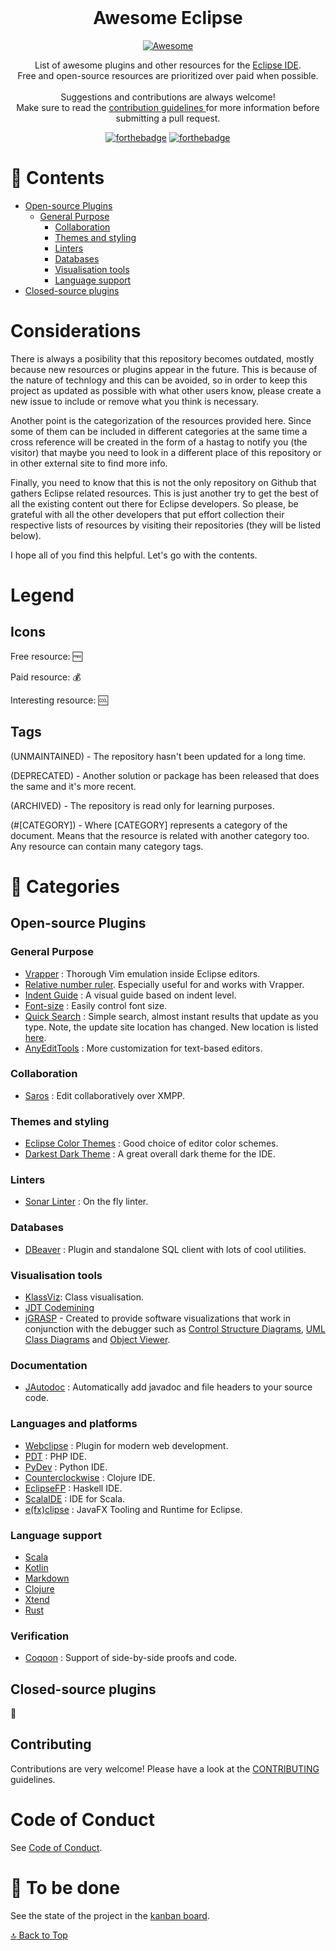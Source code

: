 <div align="center">
	<div>
		<!--<a href="https://github.com/agarcialeon/awesome-unity/">
			<img width="500" src="awesome-unity.png" alt="Awesome Unity">
		</a>-->
	</div>
  <br>
	<div>
		<h1>Awesome Eclipse</h1>		
		<a href="https://github.com/sindresorhus/awesome"> 
			<img src="https://awesome.re/badge-flat.svg" alt="Awesome">
		</a>					
		<p>
			List of awesome plugins and other resources for the <a href="https://eclipse.org/">Eclipse IDE</a>. 
			<br>
			Free and open-source resources are prioritized over paid when possible.
			<br><br>
			Suggestions and contributions are always welcome!
			<br>			
			Make sure to read the <a href="https://github.com/agarcialeon/awesome-eclipse/blob/master/CONTRIBUTING.md"> contribution guidelines </a> for more information before submitting a pull request.

[![forthebadge](https://forthebadge.com/images/badges/built-by-developers.svg)](https://forthebadge.com)
[![forthebadge](https://forthebadge.com/images/badges/cc-0.svg)](https://forthebadge.com)
		</p>
	</div>
</div>

# :bookmark_tabs: Contents 

- [Open-source Plugins](#open-source-plugins)
  - [General Purpose](#general-purpose)
  	- [Collaboration](#collaboration)
	- [Themes and styling](#themes-styling)
	- [Linters](#linters)
	- [Databases](#databases)
	- [Visualisation tools](#visualisation-tools)
	- [Language support](#language-support)
- [Closed-source plugins](#closed-source-plugins)

# Considerations <a name="considerations"></a>

There is always a posibility that this repository becomes outdated, mostly because new resources or plugins appear in the future. This is because of the nature of technlogy and this can be avoided, so in order to keep this project as updated as possible with what other users know, please create a new issue to include or remove what you think is necessary.

Another point is the categorization of the resources provided here. Since some of them can be included in different categories at the same time a cross reference will be created in the form of a hastag to notify you (the visitor) that maybe you need to look in a different place of this repository or in other external site to find more info.

Finally, you need to know that this is not the only repository on Github that gathers Eclipse related resources. This is just another try to get the best of all the existing content out there for Eclipse developers. So please, be grateful with all the other developers that put effort collection their respective lists of resources by visiting their repositories (they will be listed below).

I hope all of you find this helpful. Let's go with the contents.

# Legend <a name="legend"></a>

## Icons <a name="icons"></a>

Free resource: :free:

Paid resource: :moneybag:

Interesting resource: :cool: 

## Tags <a name="tags"></a>

(UNMAINTAINED) - The repository hasn't been updated for a long time.

(DEPRECATED) - Another solution or package has been released that does the same and it's more recent.

(ARCHIVED) - The repository is read only for learning purposes.

(#[CATEGORY]) - Where [CATEGORY] represents a category of the document. Means that the resource is related with another category too. Any resource can contain many category tags.

# :bookmark: Categories <a name="categories"></a>

## Open-source Plugins <a name="open-source-plugins"></a>

### General Purpose <a name="general-purpose"></a>
* [Vrapper](https://github.com/vrapper/vrapper) : Thorough Vim emulation inside Eclipse editors.
* [Relative number ruler](https://github.com/matf/relativenumberruler). Especially useful for and works with Vrapper.
* [Indent Guide](http://sschaef.github.io/IndentGuide/) : A visual guide based on indent level.
* [Font-size](https://code.google.com/p/eclipse-fonts/) : Easily control font size.
* [Quick Search](https://spring.io/blog/2013/07/11/eclipse-quick-search) : Simple search, almost instant results that update as you type. Note, the update site location has changed. New location is listed [here](https://spring.io/tools/sts/all).
* [AnyEditTools](https://github.com/iloveeclipse/anyedittools) : More customization for text-based editors.

### Collaboration <a name="collaboration"></a>
* [Saros](http://www.saros-project.org/) : Edit collaboratively over XMPP.

### Themes and styling <a name="themes-styling"></a>
* [Eclipse Color Themes](http://www.eclipsecolorthemes.org/) : Good choice of editor color schemes.
* [Darkest Dark Theme](https://marketplace.eclipse.org/content/darkest-dark-theme) : A great overall dark theme for the IDE.

### Linters <a name="linters"></a>
* [Sonar Linter](http://www.sonarlint.org/eclipse/) : On the fly linter.

### Databases <a name="databases"></a>
* [DBeaver](https://dbeaver.io/download/) : Plugin and standalone SQL client with lots of cool utilities.

### Visualisation tools <a name="visualisation-tools"></a>
* [KlassViz](https://github.com/OpenKieler/klassviz): Class visualisation.
* [JDT Codemining](https://github.com/angelozerr/jdt-codemining)
* [jGRASP](https://www.jgrasp.org/index.html) - Created to provide software visualizations that work in conjunction with the debugger such as [Control Structure Diagrams](https://www.jgrasp.org/csd.html), [UML Class Diagrams](https://www.jgrasp.org/uml.html) and [Object Viewer](https://www.jgrasp.org/viewers.html).

### Documentation  <a name="documentation"></a>
* [JAutodoc](http://jautodoc.sourceforge.net/) : Automatically add javadoc and file headers to your source code.

### Languages and platforms  <a name="language-platforms"></a>
* [Webclipse](https://www.genuitec.com/products/webclipse/) : Plugin for modern web development.
* [PDT](https://eclipse.org/pdt/) : PHP IDE.
* [PyDev](http://www.pydev.org/) : Python IDE.
* [Counterclockwise](http://doc.ccw-ide.org/documentation.html) : Clojure IDE.
* [EclipseFP](http://eclipsefp.github.io/) : Haskell IDE.
* [ScalaIDE](http://scala-ide.org/) : IDE for Scala.
* [e(fx)clipse](https://www.eclipse.org/efxclipse) : JavaFX Tooling and Runtime for Eclipse.

### Language support <a name="language-support"></a>
* [Scala](http://scala-ide.org/)
* [Kotlin](https://github.com/JetBrains/kotlin-eclipse/)
* [Markdown](https://github.com/winterstein/Eclipse-Markdown-Editor-Plugin)
* [Clojure](https://github.com/laurentpetit/ccw)
* [Xtend](https://www.eclipse.org/xtend/)
* [Rust](https://github.com/RustDT/RustDT)

### Verification
* [Coqoon](https://github.com/coqoon/coqoon) : Support of side-by-side proofs and code.

## Closed-source plugins <a name="closed-source-plugins"></a>
:construction:

## Contributing

Contributions are very welcome!
Please have a look at the [CONTRIBUTING](https://github.com/agarcialeon/awesome-eclipse/blob/master/CONTRIBUTING.md) guidelines.

# Code of Conduct <a name="code-of-conduct"></a>

See [Code of Conduct](https://github.com/agarcialeon/awesome-eclipse/blob/master/CODE-OF-CONDUCT.md).

# :memo: To be done <a name="to-do"></a>

See the state of the project in the [kanban board](https://github.com/agarcialeon/awesome-eclipse/projects/1).

[:top: Back to Top](#awesome-categories)

